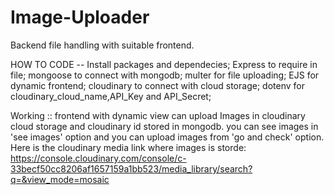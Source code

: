 # Image-Uploader
Backend file handling with suitable frontend.
<br>

HOW TO CODE --
Install packages and dependecies;
Express to require in file;
mongoose to connect with mongodb;
multer for file uploading;
EJS for dynamic frontend;
cloudinary to connect with cloud storage;
dotenv for cloudinary_cloud_name,API_Key and API_Secret;
<br>

Working ::
frontend with dynamic view can upload Images in cloudinary cloud storage and cloudinary id stored in mongodb. you can see images  in 'see images' option and you can upload images from 'go and check' option.
Here is the cloudinary media link where images is storde:
https://console.cloudinary.com/console/c-33becf50cc8206af1657159a1bb523/media_library/search?q=&view_mode=mosaic


